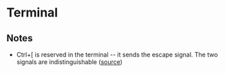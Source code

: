 # Terminal

## Notes

- Ctrl+[ is reserved in the terminal -- it sends the escape signal. The two signals are indistinguishable ([source](https://github.com/vim/vim/issues/7578#issuecomment-752691353))

